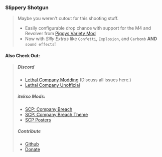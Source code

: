  ### Slippery Shotgun
> Maybe you weren't cutout for this shooting stuff.
> - Easily configurable drop chance with support for the M4 and Revolver from [Piggys Variety Mod](https://thunderstore.io/c/lethal-company/p/Piggy/Piggys_Variety_Mod/)
> - Now with *Silly Extras* like `Confetti`, `Explosion`, and `Carbomb` **AND** `sound effects`!
#### Also Check Out: 
> ##### Discord
> - [Lethal Company Modding](https://discord.gg/lcmod) (Discuss all issues here.)
> - [Lethal Company Unofficial](https://discord.com/invite/lethal-company)
> ##### itekso Mods:
> - [SCP: Company Breach](https://thunderstore.io/c/lethal-company/p/itekso/SCPCompanyBreach/)
> - [SCP: Company Breach Theme](https://thunderstore.io/c/lethal-company/p/itekso/SCPCompanyBreach/)
> - [SCP Posters](https://thunderstore.io/c/lethal-company/p/itekso/SCP_Posters/)
> ##### Contribute
> - [Github](https://github.com/itekso/SlipperyShotgun)
> - [Donate](https://ko-fi.com/itekso)
